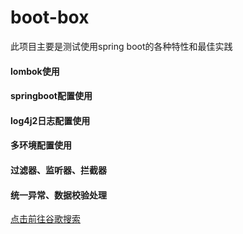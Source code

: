 # boot-box
此项目主要是测试使用spring boot的各种特性和最佳实践
#### lombok使用
#### springboot配置使用
#### log4j2日志配置使用
#### 多环境配置使用
#### 过滤器、监听器、拦截器
#### 统一异常、数据校验处理
[点击前往谷歌搜索](https://www.google.com.hk/)

